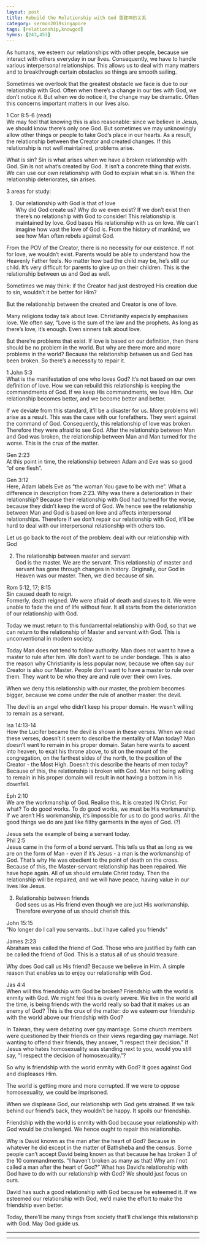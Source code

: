 ```yaml
---  
layout: post  
title: Rebuild the Relationship with God 重建神的关系  
category: sermon2019singapore  
tags: [relationship,knowgod]  
hymns: [243,453]  
---
```


As humans, we esteem our relationships with other people, because we interact with others everyday in our lives. Consequently, we have to handle various interpersonal relationships. This allows us to deal with many matters and to breakthrough certain obstacles so things are smooth sailing. 

Sometimes we overlook that the greatest obstacle we face is due to our relationship with God. Often when there’s a change in our ties with God, we don’t notice it. But when we do notice it, the change may be dramatic. Often this concerns important matters in our lives also. 

1 Cor 8:5-6 (read)  
We may feel that knowing this is also reasonable: since we believe in Jesus, we should know there’s only one God. But sometimes we may unknowingly allow other things or people to take God’s place in our hearts. As a result, the relationship between the Creator and created changes. If this relationship is not well maintained, problems arise. 

What is sin? Sin is what arises when we have a broken relationship with God. Sin is not what’s created by God. It isn’t a concrete thing that exists. We can use our own relationship with God to explain what sin is. When the relationship deteriorates, sin arises. 

3 areas for study:  
1. Our relationship with God is that of love  
Why did God create us? Why do we even exist? If we don’t exist then there’s no relationship with God to consider! This relationship is maintained by love. God bases His relationship with us on love. We can’t imagine how vast the love of God is. From the history of mankind, we see how Man often rebels against God. 

From the POV of the Creator, there is no necessity for our existence. If not for love, we wouldn’t exist. Parents would be able to understand how the Heavenly Father feels. No matter how bad the child may be, he’s still our child. It’s very difficult for parents to give up on their children. This is the relationship between us and God as well. 

Sometimes we may think: if the Creator had just destroyed His creation due to sin, wouldn’t it be better for Him?

But the relationship between the created and Creator is one of love.

Many religions today talk about love. Christianity especially emphasises love. We often say, “Love is the sum of the law and the prophets. As long as there’s love, it’s enough. Even sinners talk about love. 

But there’re problems that exist. If love is based on our definition, then there should be no problem in the world. But why are there more and more problems in the world? Because the relationship between us and God has been broken. So there’s a necessity to repair it. 

1 John 5:3  
What is the manifestation of one who loves God? It’s not based on our own definition of love. How we can rebuild this relationship is keeping the commandments of God. If we keep His commandments, we love Him. Our relationship becomes better, and we become better and better. 

If we deviate from this standard, it’ll be a disaster for us. More problems will arise as a result. This was the case with our forefathers. They went against the command of God. Consequently, this relationship of love was broken. Therefore they were afraid to see God. After the relationship between Man and God was broken, the relationship between Man and Man turned for the worse. This is the crux of the matter. 

Gen 2:23  
At this point in time, the relationship between Adam and Eve was so good “of one flesh”.

Gen 3:12  
Here, Adam labels Eve as “the woman You gave to be with me”. What a difference in description from 2:23. Why was there a deterioration in their relationship? Because their relationship with God had turned for the worse, because they didn’t keep the word of God. We hence see the relationship between Man and God is based on love and affects interpersonal relationships. Therefore if we don’t repair our relationship with God, it’ll be hard to deal with our interpersonal relationship with others too. 

Let us go back to the root of the problem: deal with our relationship with God 

2. The relationship between master and servant  
God is the master. We are the servant. This relationship of master and servant has gone through changes in history. Originally, our God in Heaven was our master. Then, we died because of sin. 

Rom 5:12, 17; 8:15  
Sin caused death to reign.  
Formerly, death reigned. We were afraid of death and slaves to it. We were unable to fade the end of life without fear. It all starts from the deterioration of our relationship with God. 

Today we must return to this fundamental relationship with God, so that we can return to the relationship of Master and servant with God. This is unconventional in modern society. 

Today Man does not tend to follow authority. Man does not want to have a master to rule after him. We don’t want to be under bondage. This is also the reason why Christianity is less popular now, because we often say our Creator is also our Master. People don’t want to have a master to rule over them. They want to be who they are and rule over their own lives. 

When we deny this relationship with our master, the problem becomes bigger, because we come under the rule of another master: the devil. 

The devil is an angel who didn’t keep his proper domain. He wasn’t willing to remain as a servant. 

Isa 14:13-14  
How the Lucifer became the devil is shown in these verses. When we read these verses, doesn’t it seem to describe the mentality of Man today? Man doesn’t want to remain in his proper domain. Satan here wants to ascent into heaven, to exalt his throne above, to sit on the mount of the congregation, on the farthest sides of the north, to the position of the Creator - the Most High. Doesn’t this describe the hearts of men today?  
Because of this, the relationship is broken with God. Man not being willing to remain in his proper domain will result in not having a bottom in his downfall. 

Eph 2:10  
We are the workmanship of God. Realise this. It is created IN Christ. For what? To do good works. To do good works, we must be His workmanship. If we aren’t His workmanship, it’s impossible for us to do good works. All the good things we do are just like filthy garments in the eyes of God. (?)

Jesus sets the example of being a servant today.  
Phil 2:5  
Jesus came in the form of a bond servant. This tells us that as long as we are on the form of Man - even if it’s Jesus - a man is the workmanship of God. That’s why He was obedient to the point of death on the cross. Because of this, the Master-servant relationship has been repaired. We have hope again. All of us should emulate Christ today. Then the relationship will be repaired, and we will have peace, having value in our lives like Jesus. 

3. Relationship between friends  
God sees us as His friend even though we are just His workmanship. Therefore everyone of us should cherish this. 

John 15:15  
“No longer do I call you servants...but I have called you friends”

James 2:23  
Abraham was called the friend of God. Those who are justified by faith can be called the friend of God. This is a status all of us should treasure. 

Why does God call us His friend? Because we believe in Him. A simple reason that enables us to enjoy our relationship with God. 

Jas 4:4  
When will this friendship with God be broken? Friendship with the world is enmity with God. We might feel this is overly severe. We live in the world all the time, is being friends with the world really so bad that it makes us an enemy of God? This is the crux of the matter: do we esteem our friendship with the world above our friendship with God?

In Taiwan, they were debating over gay marriage. Some church members were questioned by their friends on their views regarding gay marriage. Not wanting to offend their friends, they answer, “I respect their decision.” If Jesus who hates homosexuality was standing next to you, would you still say, “I respect the decision of homosexuality.”? 

So why is friendship with the world enmity with God? It goes against God and displeases Him. 

The world is getting more and more corrupted. If we were to oppose homosexuality, we could be imprisoned. 

When we displease God, our relationship with God gets strained. If we talk behind our friend’s back, they wouldn’t be happy. It spoils our friendship. 

Friendship with the world is enmity with God because your relationship with God would be challenged. We hence ought to repair this relationship. 

Why is David known as the man after the heart of God? Because in whatever he did except in the matter of Bathsheba and the census. Some people can’t accept David being known as that because he has broken 3 of the 10 commandments. “I haven’t broken as many as that! Why am *I* not called a man after the heart of God?” What has David’s relationship with God have to do with our relationship with God? We should just focus on ours.

David has such a good relationship with God because he esteemed it. If we esteemed our relationship with God, we’d make the effort to make the friendship even better. 

Today, there’ll be many things from society that’ll challenge this relationship with God. May God guide us. 



----  
****
